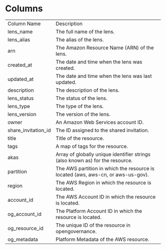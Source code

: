 # Columns  

<table>
	<tr><td>Column Name</td><td>Description</td></tr>
	<tr><td>lens_name</td><td>The full name of the lens.</td></tr>
	<tr><td>lens_alias</td><td>The alias of the lens.</td></tr>
	<tr><td>arn</td><td>The Amazon Resource Name (ARN) of the lens.</td></tr>
	<tr><td>created_at</td><td>The date and time when the lens was created.</td></tr>
	<tr><td>updated_at</td><td>The date and time when the lens was last updated.</td></tr>
	<tr><td>description</td><td>The description of the lens.</td></tr>
	<tr><td>lens_status</td><td>The status of the lens.</td></tr>
	<tr><td>lens_type</td><td>The type of the lens.</td></tr>
	<tr><td>lens_version</td><td>The version of the lens.</td></tr>
	<tr><td>owner</td><td>An Amazon Web Services account ID.</td></tr>
	<tr><td>share_invitation_id</td><td>The ID assigned to the shared invitation.</td></tr>
	<tr><td>title</td><td>Title of the resource.</td></tr>
	<tr><td>tags</td><td>A map of tags for the resource.</td></tr>
	<tr><td>akas</td><td>Array of globally unique identifier strings (also known as) for the resource.</td></tr>
	<tr><td>partition</td><td>The AWS partition in which the resource is located (aws, aws-cn, or aws-us-gov).</td></tr>
	<tr><td>region</td><td>The AWS Region in which the resource is located.</td></tr>
	<tr><td>account_id</td><td>The AWS Account ID in which the resource is located.</td></tr>
	<tr><td>og_account_id</td><td>The Platform Account ID in which the resource is located.</td></tr>
	<tr><td>og_resource_id</td><td>The unique ID of the resource in opengovernance.</td></tr>
	<tr><td>og_metadata</td><td>Platform Metadata of the AWS resource.</td></tr>
</table>